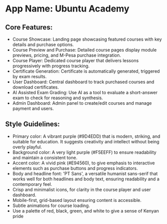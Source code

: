 # **App Name**: Ubuntu Academy

## Core Features:

- Course Showcase: Landing page showcasing featured courses with key details and purchase options.
- Course Preview and Purchase: Detailed course pages display module previews, pricing, and M-Pesa purchase integration.
- Course Player: Dedicated course player that delivers lessons progressively with progress tracking.
- Certificate Generation: Certificate is automatically generated, triggered by exam results.
- User Dashboard: Central dashboard to track purchased courses and download certificates.
- AI Assisted Exam Grading: Use AI as a tool to evaluate a short-answer exam to check for reasoning and synthesis.
- Admin Dashboard: Admin panel to create/edit courses and manage payment and users.

## Style Guidelines:

- Primary color: A vibrant purple (#9D4EDD) that is modern, striking, and suitable for education. It suggests creativity and intellect without being overly playful.
- Background color: A very light purple (#F5EEFF) to ensure readability and maintain a consistent tone.
- Accent color: A vivid pink (#E94560), to give emphasis to interactive elements such as purchase buttons and progress indicators.
- Body and headline font: 'PT Sans', a versatile humanist sans-serif that works well for both headlines and body text, ensuring readability and a contemporary feel.
- Crisp and minimalist icons, for clarity in the course player and user dashboard.
- Mobile-first, grid-based layout ensuring content is accessible.
- Subtle animations for course loading.
- Use a palette of red, black, green, and white to give a sense of Kenyan pride
